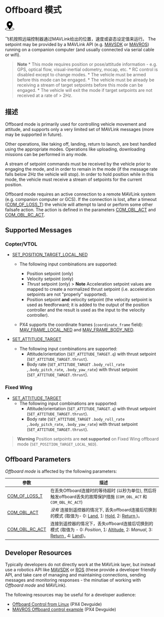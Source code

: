 # Offboard 模式

[<img src="../../assets/site/position_fixed.svg" title="需要定位修复（例如GPS）" width="30px" />](../getting_started/flight_modes.md#key_position_fixed)

飞机按照远端控制器通过MAVLink给出的位置，速度或姿态设定值来运行。 The setpoint may be provided by a MAVLink API (e.g. [MAVSDK](https://mavsdk.mavlink.io/) or [MAVROS](https://github.com/mavlink/mavros)) running on a companion computer (and usually connected via serial cable or wifi).

> **Note** * This mode requires position or pose/attitude information - e.g. GPS, optical flow, visual-inertial odometry, mocap, etc. * RC control is disabled except to change modes. * The vehicle must be armed before this mode can be engaged. * The vehicle must be already be receiving a stream of target setpoints before this mode can be engaged. * The vehicle will exit the mode if target setpoints are not received at a rate of > 2Hz.

## 描述

Offboard mode is primarily used for controlling vehicle movement and attitude, and supports only a very limited set of MAVLink messages (more may be supported in future).

Other operations, like taking off, landing, return to launch, are best handled using the appropriate modes. Operations like uploading, downloading missions can be performed in any mode.

A stream of setpoint commands must be received by the vehicle prior to engaging the mode, and in order to remain in the mode (if the message rate falls below 2Hz the vehicle will stop). In order to hold position while in this mode, the vehicle must receive a stream of setpoints for the current position.

Offboard mode requires an active connection to a remote MAVLink system (e.g. companion computer or GCS). If the connection is lost, after a timeout ([COM_OF_LOSS_T](#COM_OF_LOSS_T)) the vehicle will attempt to land or perform some other failsafe action. The action is defined in the parameters [COM_OBL_ACT](#COM_OBL_ACT) and [COM_OBL_RC_ACT](#COM_OBL_RC_ACT).

## Supported Messages

### Copter/VTOL

* [SET_POSITION_TARGET_LOCAL_NED](https://mavlink.io/en/messages/common.html#SET_POSITION_TARGET_LOCAL_NED)
  
  * The following input combinations are supported: <!-- https://github.com/PX4/Firmware/blob/master/src/lib/FlightTasks/tasks/Offboard/FlightTaskOffboard.cpp#L166-L170 -->
    
    * Position setpoint (only)
    * Velocity setpoint (only)
    * *Thrust* setpoint (only) > **Note** Acceleration setpoint values are mapped to create a normalized thrust setpoint (i.e. acceleration setpoints are not "properly" supported).
    * Position setpoint **and** velocity setpoint (the velocity setpoint is used as feedforward; it is added to the output of the position controller and the result is used as the input to the velocity controller).
  * PX4 supports the coordinate frames (`coordinate_frame` field): [MAV_FRAME_LOCAL_NED](https://mavlink.io/en/messages/common.html#MAV_FRAME_LOCAL_NED) and [MAV_FRAME_BODY_NED](https://mavlink.io/en/messages/common.html#MAV_FRAME_BODY_NED).
* [SET_ATTITUDE_TARGET](https://mavlink.io/en/messages/common.html#SET_ATTITUDE_TARGET) 
  * The following input combinations are supported: 
    * Attitude/orientation (`SET_ATTITUDE_TARGET.q`) with thrust setpoint (`SET_ATTITUDE_TARGET.thrust`).
    * Body rate (`SET_ATTITUDE_TARGET` `.body_roll_rate` ,`.body_pitch_rate`, `.body_yaw_rate`) with thrust setpoint (`SET_ATTITUDE_TARGET.thrust`).

### Fixed Wing

* [SET_ATTITUDE_TARGET](https://mavlink.io/en/messages/common.html#SET_ATTITUDE_TARGET) 
  * The following input combinations are supported: 
    * Attitude/orientation (`SET_ATTITUDE_TARGET.q`) with thrust setpoint (`SET_ATTITUDE_TARGET.thrust`).
    * Body rate (`SET_ATTITUDE_TARGET` `.body_roll_rate` ,`.body_pitch_rate`, `.body_yaw_rate`) with thrust setpoint (`SET_ATTITUDE_TARGET.thrust`).

> **Warning** Position setpoints are **not supported** on Fixed Wing offboard mode (`SET_POSITION_TARGET_LOCAL_NED`).

<!-- Limited for offboard mode in Fixed Wing was added to master after PX4 v1.9.0.
See https://github.com/PX4/Firmware/pull/12149 and https://github.com/PX4/Firmware/pull/12311 -->

## Offboard Parameters

*Offboard mode* is affected by the following parameters:

| 参数                                                                                                    | 描述                                                                                                                                                                                             |
| ----------------------------------------------------------------------------------------------------- | ---------------------------------------------------------------------------------------------------------------------------------------------------------------------------------------------- |
| <span id="COM_OF_LOSS_T"></span>[COM_OF_LOSS_T](../advanced_config/parameter_reference.md#COM_OF_LOSS_T)   | 在丢失Offboard连接时的等待超时 (以秒为单位), 然后将触发offboard丢失的故障保护措施 (`COM_OBL_ACT` 和 `COM_OBL_RC_ACT`)                                                                                                         |
| <span id="COM_OBL_ACT"></span>[COM_OBL_ACT](../advanced_config/parameter_reference.md#COM_OBL_ACT)       | *没有* 连接到遥控器的情况下, 丢失offboard连接后切换到的模式 (取值为- 0: [Land](../flight_modes/land.md), 1: [Hold](../flight_modes/hold.md), 2: [Return ](../flight_modes/return.md))。                                   |
| <span id="COM_OBL_RC_ACT"></span>[COM_OBL_RC_ACT](../advanced_config/parameter_reference.md#COM_OBL_RC_ACT) | 连接到遥控器的情况下，丢失offboard连接后切换到的模式 (取值为 - 0: *Position*, 1: [Altitude](../flight_modes/altitude_mc.md), 2: *Manual*, 3: [Return ](../flight_modes/return.md), 4: [Land](../flight_modes/land.md))。 |

## Developer Resources

Typically developers do not directly work at the MAVLink layer, but instead use a robotics API like [MAVSDK](https://mavsdk.mavlink.io/) or [ROS](http://www.ros.org/) (these provide a developer friendly API, and take care of managing and maintaining connections, sending messages and monitoring responses - the minutiae of working with *Offboard mode* and MAVLink).

The following resources may be useful for a developer audience:

* [Offboard Control from Linux](https://dev.px4.io/en/ros/offboard_control.html) (PX4 Devguide)
* [MAVROS Offboard control example](https://dev.px4.io/en/ros/mavros_offboard.html) (PX4 Devguide)